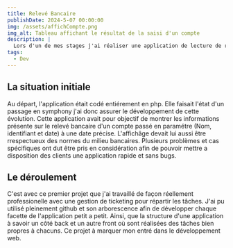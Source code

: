 ```yaml
---
title: Relevé Bancaire
publishDate: 2024-5-07 00:00:00
img: /assets/affichCompte.png
img_alt: Tableau affichant le résultat de la saisi d'un compte
description: |
  Lors d'un de mes stages j'ai réaliser une application de lecture de relevé bancaire.
tags:
  - Dev
---
```


## La situation initiale

Au départ, l'application était codé entiérement en php. Elle faisait l'état d'un passage en symphony j'ai donc assurer le développement de cette évolution. 
Cette application avait pour objectif de montrer les informations présente sur le relevé bancaire d'un compte passé en paramétre  (Nom, identifiant et date)  à une date précise.
L'affichâge devait lui aussi être rrespectueux des normes du milieu bancaires. 
Plusieurs problèmes et cas spécifiques ont dut être pris en considération afin de pouvoir mettre a disposition des clients une application rapide et sans bugs.

## Le déroulement

C'est avec ce premier projet que j'ai travaillé de façon réellement professionelle avec une gestion de ticketing pour répartir les tâches. J'ai pu
utilisé pleinement github et son arborescence afin de développer chaque facette de l'application petit a petit. Ainsi, que la structure d'une application à savoir un côté back et un autre front où sont réalisées des tâches bien propres à chacuns. Ce projet à marquer mon entré dans le développement web.